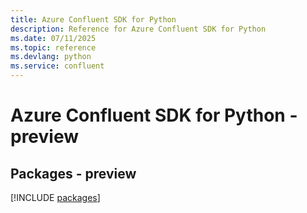 ```yaml
---
title: Azure Confluent SDK for Python
description: Reference for Azure Confluent SDK for Python
ms.date: 07/11/2025
ms.topic: reference
ms.devlang: python
ms.service: confluent
---
```

# Azure Confluent SDK for Python - preview
## Packages - preview
[!INCLUDE [packages](confluent-index.md)]